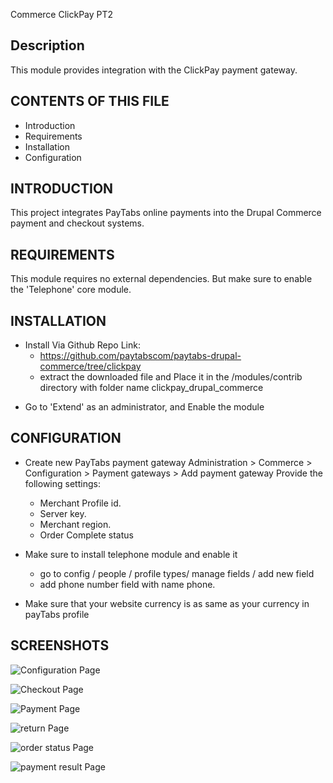 Commerce ClickPay PT2

Description
-----------
This module provides integration with the ClickPay payment gateway.

CONTENTS OF THIS FILE
---------------------
* Introduction
* Requirements
* Installation
* Configuration

INTRODUCTION
------------
This project integrates PayTabs online payments into
the Drupal Commerce payment and checkout systems.

REQUIREMENTS
------------
This module requires no external dependencies.
But make sure to enable the 'Telephone' core module.

INSTALLATION
------------


* Install Via Github Repo Link:
  - https://github.com/paytabscom/paytabs-drupal-commerce/tree/clickpay
  - extract the downloaded file and Place it in the /modules/contrib directory with folder name clickpay_drupal_commerce

- Go to 'Extend' as an administrator, and Enable the module

CONFIGURATION
-------------
* Create new PayTabs payment gateway
  Administration > Commerce > Configuration > Payment gateways > Add payment gateway
  Provide the following settings:
  - Merchant Profile id.
  - Server key.
  - Merchant region.
  - Order Complete status
  
* Make sure to install telephone module and enable it
  - go to config / people / profile types/ manage fields / add new field
  - add phone number field with name phone.
  
* Make sure that your website currency is as same as your currency in payTabs profile

SCREENSHOTS
-------------


![Configuration Page](/../clickpay/src/images/configuration%20page.jpg?raw=true "Configuration Page")

![Checkout Page](/../clickpay/src/images/checkout%20page.jpg?raw=true "Checkout Page")

![Payment Page](/../clickpay/src/images/payment%20page.jpg?raw=true "Payment Page")

![return Page](/../clickpay/src/images/return%20page.jpg?raw=true "return Page")

![order status Page](/../clickpay/src/images/order%20status%20dashboard.jpg?raw=true "order status Page")

![payment result Page](/../clickpay/src/images/payment%20result%20page%20dashboard.jpg?raw=true "payment result Page")

